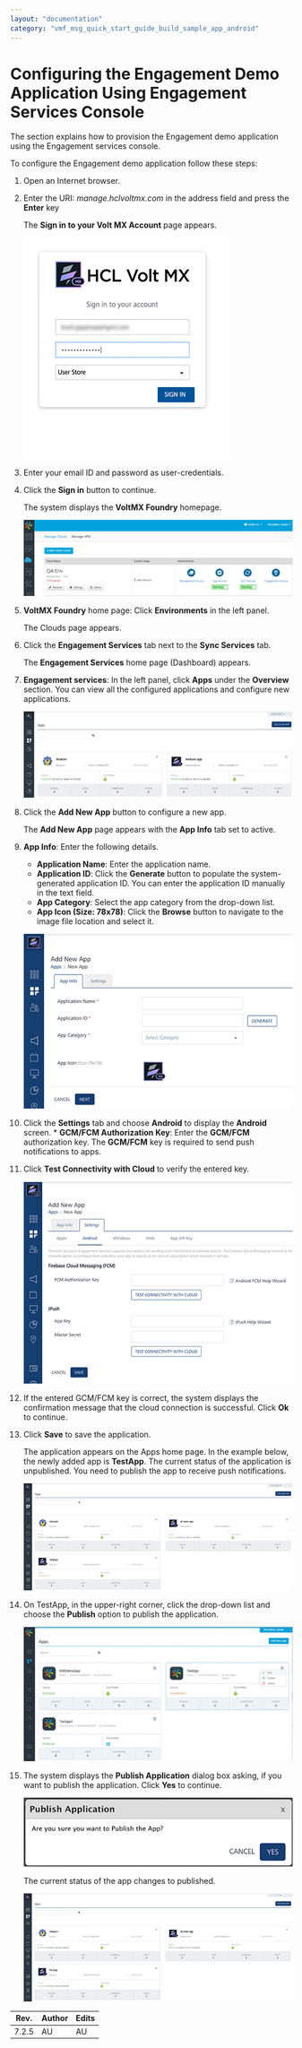 ```yaml
---
layout: "documentation"
category: "vmf_msg_quick_start_guide_build_sample_app_android"
---
```

                            


Configuring the Engagement Demo Application Using Engagement Services Console
=============================================================================

The section explains how to provision the Engagement demo application using the Engagement services console.

To configure the Engagement demo application follow these steps:

1.  Open an Internet browser.
2.  Enter the URI: _manage.hclvoltmx.com_ in the address field and press the **Enter** key
    
    The **Sign in to your Volt MX Account** page appears.
    
    ![](Resources/Images/image055_385x412.png)
    
3.  Enter your email ID and password as user-credentials.
4.  Click the **Sign in** button to continue.
    
    The system displays the **VoltMX Foundry** homepage.
    
    ![](Resources/Images/image057_580x164.png)
    
5.  **VoltMX Foundry** home page: Click **Environments** in the left panel.
    
    The Clouds page appears.
    
6.  Click the **Engagement Services** tab next to the **Sync Services** tab.
    
    The **Engagement Services** home page (Dashboard) appears.
    
7.  **Engagement services**: In the left panel, click **Apps** under the **Overview** section. You can view all the configured applications and configure new applications.
    
    ![](Resources/Images/image059_579x195.png)
    
8.  Click the **Add New App** button to configure a new app.
    
    The **Add New App** page appears with the **App Info** tab set to active.
    
9.  **App Info**: Enter the following details.
    
    *   **Application Name**: Enter the application name.
    *   **Application ID**: Click the **Generate** button to populate the system- generated application ID. You can enter the application ID manually in the text field.
    *   **App Category**: Select the app category from the drop-down list.
    *   **App Icon (Size: 78x78)**: Click the **Browse** button to navigate to the image file location and select it.
    
    ![](Resources/Images/image061_574x401.png)
    
10.  Click the **Settings** tab and choose **Android** to display the **Android** screen.
    *   **GCM/FCM Authorization Key**: Enter the **GCM/FCM** authorization key. The **GCM/FCM** key is required to send push notifications to apps.
11.  Click **Test Connectivity with Cloud** to verify the entered key.
    
     ![](Resources/Images/image063_584x421.png)
    
12.  If the entered GCM/FCM key is correct, the system displays the confirmation message that the cloud connection is successful. Click **Ok** to continue.
13.  Click **Save** to save the application.
    
     The application appears on the Apps home page. In the example below, the newly added app is **TestApp**. The current status of the application is unpublished. You need to publish the app to receive push notifications.
    
     ![](Resources/Images/image069_582x311.png)
    
14.  On TestApp, in the upper-right corner, click the drop-down list and choose the **Publish** option to publish the application.
    
     ![](Resources/Images/image072_579x289.gif)
    
15.  The system displays the **Publish Application** dialog box asking, if you want to publish the application. Click **Yes** to continue.
    
     ![](Resources/Images/image073_580x142.png)
    
     The current status of the app changes to published.
    
     ![](Resources/Images/image075_581x312.png)
    

  
| Rev. | Author | Edits |
| --- | --- | --- |
| 7.2.5 | AU | AU |
